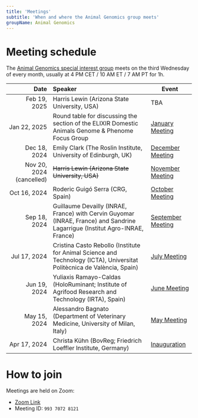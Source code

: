 ```yaml
---
title: 'Meetings'
subtitle: 'When and where the Animal Genomics group meets'
groupName: Animal Genomics
---
```


# Meeting schedule

The [Animal Genomics special interest group](/special-interest-groups/animal-genomics) meets on the third Wednesday
of every month, usually at 4 PM CET / 10 AM ET / 7 AM PT for 1h.

|               Date | Speaker                                                                                                                      | Event                                                        |
| -----------------: | :--------------------------------------------------------------------------------------------------------------------------- | ------------------------------------------------------------ |
|             Feb 19, 2025 | Harris Lewin (Arizona State University, USA)                                                                                 | TBA                                                          |
|             Jan 22, 2025 | Round table for discussing the section of the ELIXIR Domestic Animals Genome & Phenome Focus Group                           | [January Meeting](/events/2025/SIG_animalgenomics_Jan)       |
|             Dec 18, 2024 | Emily Clark (The Roslin Institute, University of Edinburgh, UK)                                                              | [December Meeting](/events/2024/SIG_animalgenomics_Dec)      |
| Nov 20, 2024 (cancelled) | ~~Harris Lewin (Arizona State University, USA)~~                                                                             | [November Meeting](/events/2024/SIG_animalgenomics_Nov)      |
|             Oct 16, 2024 | Roderic Guigó Serra (CRG, Spain)                                                                                             | [October Meeting](/events/2024/SIG_animalgenomics_Oct)       |
|             Sep 18, 2024 | Guillaume Devailly (INRAE, France) with Cervin Guyomar (INRAE, France) and Sandrine Lagarrigue (Institut Agro-INRAE, France) | [September Meeting](/events/2024/SIG_animalgenomics_Sept)    |
|             Jul 17, 2024 | Cristina Casto Rebollo (Institute for Animal Science and Technology (ICTA), Universitat Politècnica de València, Spain)      | [July Meeting](/events/2024/SIG_animalgenomics_July)         |
|             Jun 19, 2024 | Yuliaxis Ramayo-Caldas (HoloRuminant; Institute of Agrifood Research and Technology (IRTA), Spain)                           | [June Meeting](/events/2024/SIG_animalgenomics_June)         |
|             May 15, 2024 | Alessandro Bagnato (Department of Veterinary Medicine, University of Milan, Italy)                                           | [May Meeting](/events/2024/SIG_animalgenomics_May)           |
|             Apr 17, 2024 | Christa Kühn (BovReg; Friedrich Loeffler Institute, Germany)                                                                 | [Inauguration](/events/2024/SIG_animalgenomics_inauguration) |

# How to join

Meetings are held on Zoom:

- [Zoom Link](https://rediris.zoom.us/j/99370728121)
- Meeting ID: `993 7072 8121`
